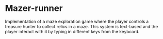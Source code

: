 # Mazer-runner
Implementation of a maze exploration game where the player controls a treasure hunter to collect relics in a maze. This system is text-based and the player interact with it by typing in different keys from the keyboard.
